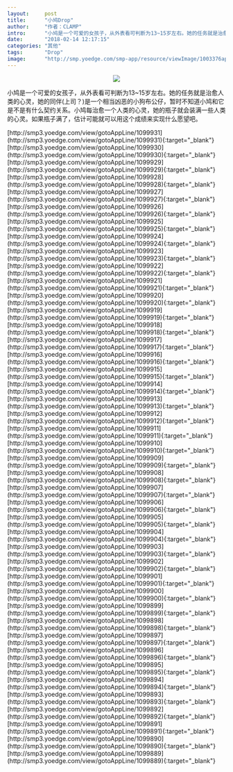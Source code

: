 ```yaml
---
layout:     post
title:      "小鸠Drop"
author:     "作者：CLAMP"
intro:      "小鸠是一个可爱的女孩子，从外表看可判断为13~15岁左右。她的任务就是治愈人类的心灵，她的同伴(上司？)是一个相当凶恶的小狗布公仔，暂时不知道小鸠和它是不是有什么契约关系。小鸠每治愈一个人类的心灵，她的瓶子就会装满一些人类的心灵。如果瓶子满了，估计可能就可以用这个成绩来实现什么愿望吧。"
date:       "2018-02-14 12:17:15"
categories: "其他"
tags:       "Drop"
image:      "http://smp.yoedge.com/smp-app/resource/viewImage/1003376appline.png"
---
```

<div style="text-align: center">
<p><img src="http://smp.yoedge.com/smp-app/resource/viewImage/1003376appline.png"/></p>
</div>
<p class="post-meta">
<span>小鸠是一个可爱的女孩子，从外表看可判断为13~15岁左右。她的任务就是治愈人类的心灵，她的同伴(上司？)是一个相当凶恶的小狗布公仔，暂时不知道小鸠和它是不是有什么契约关系。小鸠每治愈一个人类的心灵，她的瓶子就会装满一些人类的心灵。如果瓶子满了，估计可能就可以用这个成绩来实现什么愿望吧。</span>
</p>
[http://smp3.yoedge.com/view/gotoAppLine/1099931](http://smp3.yoedge.com/view/gotoAppLine/1099931){:target="_blank"}
[http://smp3.yoedge.com/view/gotoAppLine/1099930](http://smp3.yoedge.com/view/gotoAppLine/1099930){:target="_blank"}
[http://smp3.yoedge.com/view/gotoAppLine/1099929](http://smp3.yoedge.com/view/gotoAppLine/1099929){:target="_blank"}
[http://smp3.yoedge.com/view/gotoAppLine/1099928](http://smp3.yoedge.com/view/gotoAppLine/1099928){:target="_blank"}
[http://smp3.yoedge.com/view/gotoAppLine/1099927](http://smp3.yoedge.com/view/gotoAppLine/1099927){:target="_blank"}
[http://smp3.yoedge.com/view/gotoAppLine/1099926](http://smp3.yoedge.com/view/gotoAppLine/1099926){:target="_blank"}
[http://smp3.yoedge.com/view/gotoAppLine/1099925](http://smp3.yoedge.com/view/gotoAppLine/1099925){:target="_blank"}
[http://smp3.yoedge.com/view/gotoAppLine/1099924](http://smp3.yoedge.com/view/gotoAppLine/1099924){:target="_blank"}
[http://smp3.yoedge.com/view/gotoAppLine/1099923](http://smp3.yoedge.com/view/gotoAppLine/1099923){:target="_blank"}
[http://smp3.yoedge.com/view/gotoAppLine/1099922](http://smp3.yoedge.com/view/gotoAppLine/1099922){:target="_blank"}
[http://smp3.yoedge.com/view/gotoAppLine/1099921](http://smp3.yoedge.com/view/gotoAppLine/1099921){:target="_blank"}
[http://smp3.yoedge.com/view/gotoAppLine/1099920](http://smp3.yoedge.com/view/gotoAppLine/1099920){:target="_blank"}
[http://smp3.yoedge.com/view/gotoAppLine/1099919](http://smp3.yoedge.com/view/gotoAppLine/1099919){:target="_blank"}
[http://smp3.yoedge.com/view/gotoAppLine/1099918](http://smp3.yoedge.com/view/gotoAppLine/1099918){:target="_blank"}
[http://smp3.yoedge.com/view/gotoAppLine/1099917](http://smp3.yoedge.com/view/gotoAppLine/1099917){:target="_blank"}
[http://smp3.yoedge.com/view/gotoAppLine/1099916](http://smp3.yoedge.com/view/gotoAppLine/1099916){:target="_blank"}
[http://smp3.yoedge.com/view/gotoAppLine/1099915](http://smp3.yoedge.com/view/gotoAppLine/1099915){:target="_blank"}
[http://smp3.yoedge.com/view/gotoAppLine/1099914](http://smp3.yoedge.com/view/gotoAppLine/1099914){:target="_blank"}
[http://smp3.yoedge.com/view/gotoAppLine/1099913](http://smp3.yoedge.com/view/gotoAppLine/1099913){:target="_blank"}
[http://smp3.yoedge.com/view/gotoAppLine/1099912](http://smp3.yoedge.com/view/gotoAppLine/1099912){:target="_blank"}
[http://smp3.yoedge.com/view/gotoAppLine/1099911](http://smp3.yoedge.com/view/gotoAppLine/1099911){:target="_blank"}
[http://smp3.yoedge.com/view/gotoAppLine/1099910](http://smp3.yoedge.com/view/gotoAppLine/1099910){:target="_blank"}
[http://smp3.yoedge.com/view/gotoAppLine/1099909](http://smp3.yoedge.com/view/gotoAppLine/1099909){:target="_blank"}
[http://smp3.yoedge.com/view/gotoAppLine/1099908](http://smp3.yoedge.com/view/gotoAppLine/1099908){:target="_blank"}
[http://smp3.yoedge.com/view/gotoAppLine/1099907](http://smp3.yoedge.com/view/gotoAppLine/1099907){:target="_blank"}
[http://smp3.yoedge.com/view/gotoAppLine/1099906](http://smp3.yoedge.com/view/gotoAppLine/1099906){:target="_blank"}
[http://smp3.yoedge.com/view/gotoAppLine/1099905](http://smp3.yoedge.com/view/gotoAppLine/1099905){:target="_blank"}
[http://smp3.yoedge.com/view/gotoAppLine/1099904](http://smp3.yoedge.com/view/gotoAppLine/1099904){:target="_blank"}
[http://smp3.yoedge.com/view/gotoAppLine/1099903](http://smp3.yoedge.com/view/gotoAppLine/1099903){:target="_blank"}
[http://smp3.yoedge.com/view/gotoAppLine/1099902](http://smp3.yoedge.com/view/gotoAppLine/1099902){:target="_blank"}
[http://smp3.yoedge.com/view/gotoAppLine/1099901](http://smp3.yoedge.com/view/gotoAppLine/1099901){:target="_blank"}
[http://smp3.yoedge.com/view/gotoAppLine/1099900](http://smp3.yoedge.com/view/gotoAppLine/1099900){:target="_blank"}
[http://smp3.yoedge.com/view/gotoAppLine/1099899](http://smp3.yoedge.com/view/gotoAppLine/1099899){:target="_blank"}
[http://smp3.yoedge.com/view/gotoAppLine/1099898](http://smp3.yoedge.com/view/gotoAppLine/1099898){:target="_blank"}
[http://smp3.yoedge.com/view/gotoAppLine/1099897](http://smp3.yoedge.com/view/gotoAppLine/1099897){:target="_blank"}
[http://smp3.yoedge.com/view/gotoAppLine/1099896](http://smp3.yoedge.com/view/gotoAppLine/1099896){:target="_blank"}
[http://smp3.yoedge.com/view/gotoAppLine/1099895](http://smp3.yoedge.com/view/gotoAppLine/1099895){:target="_blank"}
[http://smp3.yoedge.com/view/gotoAppLine/1099894](http://smp3.yoedge.com/view/gotoAppLine/1099894){:target="_blank"}
[http://smp3.yoedge.com/view/gotoAppLine/1099893](http://smp3.yoedge.com/view/gotoAppLine/1099893){:target="_blank"}
[http://smp3.yoedge.com/view/gotoAppLine/1099892](http://smp3.yoedge.com/view/gotoAppLine/1099892){:target="_blank"}
[http://smp3.yoedge.com/view/gotoAppLine/1099891](http://smp3.yoedge.com/view/gotoAppLine/1099891){:target="_blank"}
[http://smp3.yoedge.com/view/gotoAppLine/1099890](http://smp3.yoedge.com/view/gotoAppLine/1099890){:target="_blank"}
[http://smp3.yoedge.com/view/gotoAppLine/1099889](http://smp3.yoedge.com/view/gotoAppLine/1099889){:target="_blank"}


